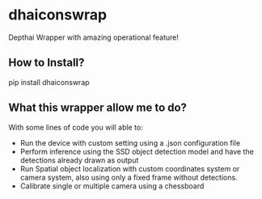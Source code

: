 # dhaiconswrap

Depthai Wrapper with amazing operational feature!

## How to Install?

pip install dhaiconswrap

## What this wrapper allow me to do?

With some lines of code you will able to:

- Run the device with custom setting using a .json configuration file
- Perform inference using the SSD object detection model and have the detections already drawn as output
- Run Spatial object localization with custom coordinates system or camera system, also using only a fixed frame without detections.
- Calibrate single or multiple camera using a chessboard

